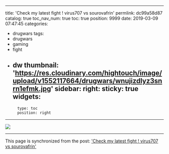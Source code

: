 
---
title: 'Check my latest fight ! virus707 vs sourovafrin'
permlink: dc99a58d87
catalog: true
toc_nav_num: true
toc: true
position: 9999
date: 2019-03-09 07:47:45
categories:
- drugwars
tags:
- drugwars
- gaming
- fight
- dw
thumbnail: 'https://res.cloudinary.com/hightouch/image/upload/v1552117664/drugwars/wnujizdlyz3snrn1efmk.jpg'
sidebar:
    right:
        sticky: true
widgets:
    -
        type: toc
        position: right
---


<a href="https://drugwars.io/i/virus707"><img src="https://res.cloudinary.com/hightouch/image/upload/v1552117664/drugwars/wnujizdlyz3snrn1efmk.jpg"></a>

- - -

This page is synchronized from the post: ['Check my latest fight ! virus707 vs sourovafrin'](https://steemit.com/@virus707/dc99a58d87)
